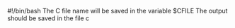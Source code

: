 #!/bin/bash
The C file name will be saved in the variable $CFILE
The output should be saved in the file c
